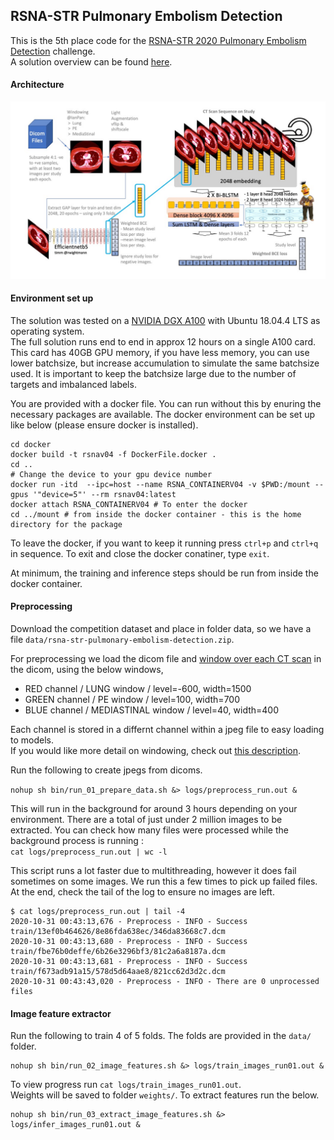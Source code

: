 ## RSNA-STR Pulmonary Embolism Detection

This is the 5th place code for the [RSNA-STR 2020 Pulmonary Embolism Detection](https://www.kaggle.com/c/rsna-str-pulmonary-embolism-detection) challenge.   
A solution overview can be found [here](https://www.kaggle.com/c/rsna-str-pulmonary-embolism-detection/discussion/193475).   

#### Architecture

![](docs/architecture.jpg?raw=true "Optional Title")

#### Environment set up

The solution was tested on a [NVIDIA DGX A100](https://www.nvidia.com/en-us/data-center/dgx-a100/) with Ubuntu 18.04.4 LTS as operating system.   
The full solution runs end to end in approx 12 hours on a single A100 card. 
This card has 40GB GPU memory, if you have less memory, you can use lower batchsize, but increase accumulation to simulate the same batchsize used. 
It is important to keep the batchsize large due to the number of targets and imbalanced labels.

You are provided with a docker file. You can run without this by enuring the necessary packages are available. The docker environment can be set up like below (please ensure docker is installed).  
```
cd docker
docker build -t rsnav04 -f DockerFile.docker .
cd ..
# Change the device to your gpu device number
docker run -itd  --ipc=host --name RSNA_CONTAINERV04 -v $PWD:/mount --gpus '"device=5"' --rm rsnav04:latest 
docker attach RSNA_CONTAINERV04 # To enter the docker
cd ../mount # from inside the docker container - this is the home directory for the package
```

To leave the docker, if you want to keep it running press `ctrl+p` and `ctrl+q` in sequence. To exit and close the docker conatiner, type `exit`.   
  
At minimum, the training and inference steps should be run from inside the docker container.  

#### Preprocessing

Download the competition dataset and place in folder data, so we have a file `data/rsna-str-pulmonary-embolism-detection.zip`.  
  
For preprocessing we load the dicom file and [window over each CT scan](https://github.com/darraghdog/rsnastr/blob/948d190422e4847229145ccfb09ad1d69ab6530c/preprocessing/dicom_to_jpeg.py#L32-L75) in the dicom, using the below windows,   
   
- RED channel / LUNG window / level=-600, width=1500  
- GREEN channel / PE window / level=100, width=700  
- BLUE channel / MEDIASTINAL window / level=40, width=400  
   
Each channel is stored in a differnt channel within a jpeg file to easy loading to models.  
If you would like more detail on windowing, check out [this description](https://www.kaggle.com/c/rsna-str-pulmonary-embolism-detection/discussion/182930).

Run the following to create jpegs from dicoms. 

`nohup sh bin/run_01_prepare_data.sh &> logs/preprocess_run.out &`   

This will run in the background for around 3 hours depending on your environment. There are a total of just under 2 million images to be extracted. You can check how many files were processed while the background process is running :  
`cat logs/preprocess_run.out | wc -l`  

This script runs a lot faster due to multithreading, however it does fail sometimes on some images. We run this a few times to pick up failed files. At the end, check the tail of the log to ensure no images are left.   
```
$ cat logs/preprocess_run.out | tail -4
2020-10-31 00:43:13,676 - Preprocess - INFO - Success train/13ef0b464626/8e86fda638ec/346da83668c7.dcm
2020-10-31 00:43:13,680 - Preprocess - INFO - Success train/fbe76b0deffe/6b26e3296bf3/81c2a6a8187a.dcm
2020-10-31 00:43:13,681 - Preprocess - INFO - Success train/f673adb91a15/578d5d64aae8/821cc62d3d2c.dcm
2020-10-31 00:43:43,020 - Preprocess - INFO - There are 0 unprocessed files
```

#### Image feature extractor
   
Run the following to train 4 of 5 folds. The folds are provided in the `data/` folder.  
```
nohup sh bin/run_02_image_features.sh &> logs/train_images_run01.out &
```
   
To view progress run `cat logs/train_images_run01.out`.   
Weights will be saved to folder `weights/`. To extract features run the below.  
```
nohup sh bin/run_03_extract_image_features.sh &> logs/infer_images_run01.out &
```

